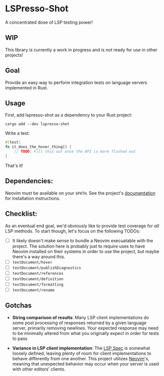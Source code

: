 # LSPresso-Shot

A concentrated dose of LSP testing power!

## WIP

This library is currently a work in progress and is *not* ready for use in other projects!

## Goal

Provide an easy way to perform integration tests on language servers implemented in Rust.

## Usage

First, add lspresso-shot as a dependency to your Rust project:

```shell
cargo add --dev lspresso-shot
```

Write a test:

```rust
#[test]
fn it_does_the_hover_thing() {
    // TODO: Fill this out once the API is more flushed out
}
```

That's it!

## Dependencies:

Neovim must be available on your `$PATH`. See the project's [documentation][nvim-install-docs]
for installation instructions.

## Checklist:

As an eventual end goal, we'd obviously like to provide test coverage for *all* LSP methods.
To start though, let's focus on the following TODOs:

- [ ] It likely doesn't make sense to bundle a Neovim execuatable with the project. The
solution here is probably just to require uses to have Neovim installed on their systems
in order to use the project, but maybe there's a way around this.
- [ ] `textDocument/hover`
- [ ] `textDocument/publishDiagnostics`
- [ ] `textDocument/references`
- [ ] `textDocument/definition`
- [ ] `textDocument/formatting`
- [ ] `textDocument/rename`

## Gotchas

- **String comparison of results**: Many LSP client implementations do some post processing
of responses returned by a given language server, primarily removing newlines. Your expected
response may need to be minimally altered from what you originally expect in order for tests
to pass

- **Variance in LSP client implementation**: The [LSP Spec][lsp-spec] is somewhat loosely defined,
leaving plenty of room for client implementations to behave differently from one another. This
project utilizes [Neovim](nvim-repo)'s, meaning that unexpected behavior may occur when your server
is used with other editors' clients.

[lsp-spec]: https://microsoft.github.io/language-server-protocol/specifications/lsp/3.17/specification/
[nvim-repo]: https://github.com/neovim/neovim
[nvim-install-docs]: https://github.com/neovim/neovim#install-from-source

